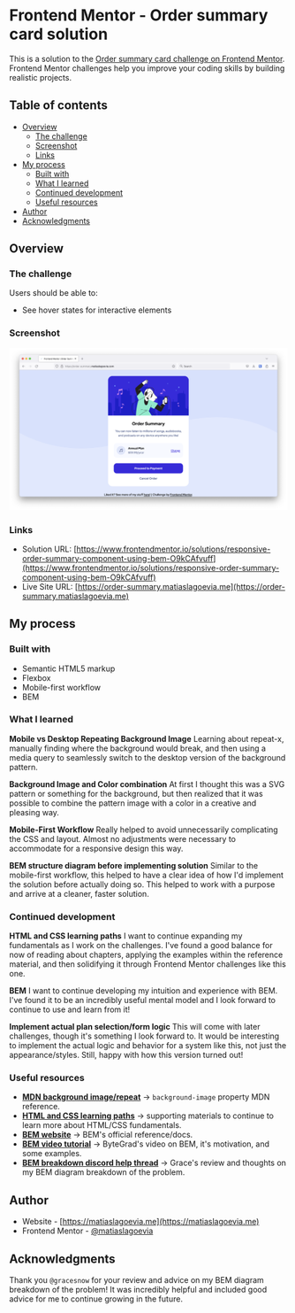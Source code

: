 # Frontend Mentor - Order summary card solution

This is a solution to the [Order summary card challenge on Frontend Mentor](https://www.frontendmentor.io/challenges/order-summary-component-QlPmajDUj). Frontend Mentor challenges help you improve your coding skills by building realistic projects.

## Table of contents

- [Overview](#overview)
  - [The challenge](#the-challenge)
  - [Screenshot](#screenshot)
  - [Links](#links)
- [My process](#my-process)
  - [Built with](#built-with)
  - [What I learned](#what-i-learned)
  - [Continued development](#continued-development)
  - [Useful resources](#useful-resources)
- [Author](#author)
- [Acknowledgments](#acknowledgments)

## Overview

### The challenge

Users should be able to:

- See hover states for interactive elements

### Screenshot

![My submission screenshot](./screenshot.png)

### Links

- Solution URL: [https://www.frontendmentor.io/solutions/responsive-order-summary-component-using-bem-O9kCAfvuff](https://www.frontendmentor.io/solutions/responsive-order-summary-component-using-bem-O9kCAfvuff)
- Live Site URL: [https://order-summary.matiaslagoevia.me](https://order-summary.matiaslagoevia.me)

## My process

### Built with

- Semantic HTML5 markup
- Flexbox
- Mobile-first workflow
- BEM

### What I learned

**Mobile vs Desktop Repeating Background Image**
Learning about repeat-x, manually finding where the background would break, and then using a media query to seamlessly switch to the desktop version of the background pattern.

**Background Image and Color combination**
At first I thought this was a SVG pattern or something for the background, but then realized that it was possible to combine the pattern image with a color in a creative and pleasing way.

**Mobile-First Workflow**
Really helped to avoid unnecessarily complicating the CSS and layout. Almost no adjustments were necessary to accommodate for a responsive design this way.

**BEM structure diagram before implementing solution**
Similar to the mobile-first workflow, this helped to have a clear idea of how I'd implement the solution before actually doing so. This helped to work with a purpose and arrive at a cleaner, faster solution.

### Continued development

**HTML and CSS learning paths**
I want to continue expanding my fundamentals as I work on the challenges. I've found a good balance for now of reading about chapters, applying the examples within the reference material, and then solidifying it through Frontend Mentor challenges like this one.

**BEM**
I want to continue developing my intuition and experience with BEM. I've found it to be an incredibly useful mental model and I look forward to continue to use and learn from it!

**Implement actual plan selection/form logic**
This will come with later challenges, though it's something I look forward to. It would be interesting to implement the actual logic and behavior for a system like this, not just the appearance/styles. Still, happy with how this version turned out!

### Useful resources

- [**MDN background image/repeat**](https://developer.mozilla.org/en-US/docs/Web/CSS/background-image) -> `background-image` property MDN reference.
- [**HTML and CSS learning paths**](https://web.dev/learn) -> supporting materials to continue to learn more about HTML/CSS fundamentals.
- [**BEM website**](https://getbem.com/) -> BEM's official reference/docs.
- [**BEM video tutorial**](https://www.youtube.com/watch?v=N1TYlM0GA5E) -> ByteGrad's video on BEM, it's motivation, and some examples.
- [**BEM breakdown discord help thread**](https://discord.com/channels/824970620529279006/1187555469565374524) -> Grace's review and thoughts on my BEM diagram breakdown of the problem.

## Author

- Website - [https://matiaslagoevia.me](https://matiaslagoevia.me)
- Frontend Mentor - [@matiaslagoevia](https://www.frontendmentor.io/profile/matiaslagoevia)

## Acknowledgments

Thank you `@gracesnow` for your review and advice on my BEM diagram breakdown of the problem! It was incredibly helpful and included good advice for me to continue growing in the future.
